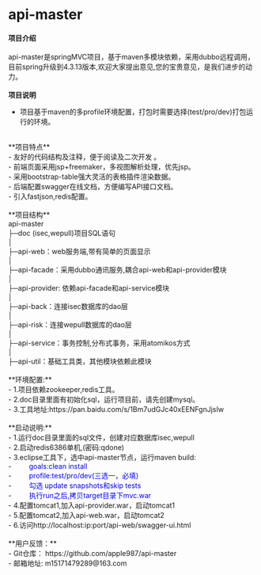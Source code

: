 ﻿# api-master

#### 项目介绍
api-master是springMVC项目，基于maven多模块依赖，采用dubbo远程调用，目前spring升级到4.3.13版本,欢迎大家提出意见,您的宝贵意见，是我们进步的动力。<br>  
**项目说明**<br>  
- 项目基于maven的多profile环境配置，打包时需要选择(test/pro/dev)打包运行的环境。<br>
<br>
**项目特点**<br>  
- 友好的代码结构及注释，便于阅读及二次开发 。<br>
- 前端页面采用jsp+freemaker，多视图解析处理，优先jsp。<br>
- 采用bootstrap-table强大灵活的表格插件渲染数据。 <br> 
- 后端配置swagger在线文档，方便编写API接口文档。<br> 
- 引入fastjson,redis配置。<br>
 <br> 
**项目结构**
<br>
api-master<br>
├─doc  (isec,wepull)项目SQL语句<br>
│<br>
├─api-web：web服务端,带有简单的页面显示<br>
│ <br>
├─api-facade：采用dubbo通讯服务,耦合api-web和api-provider模块<br>
│ <br>
├─api-provider: 依赖api-facade和api-service模块<br>
│ <br>
├─api-back：连接isec数据库的dao层<br>
│<br>
├─api-risk：连接wepull数据库的dao层<br>
│ <br>
├─api-service：事务控制,分布式事务，采用atomikos方式<br>
│ <br>
├─api-util：基础工具类，其他模块依赖此模块<br>
<br>
 **环境配置:**<br>
- 1.项目依赖zookeeper,redis工具。<br>
- 2.doc目录里面有初始化sql，运行项目前，请先创建mysql。<br>
- 3.工具地址:https://pan.baidu.com/s/1Bm7udGJc40xEENFgnJjsIw <br>
<br>
 **启动说明:**<br>
- 1.运行doc目录里面的sql文件，创建对应数据库isec,wepull<br>
- 2.启动redis6386单机,(密码:qdone)<br>
- 3.eclipse工具下，选中api-master节点，运行maven build:<br>
- &nbsp;&nbsp;&nbsp;&nbsp;&nbsp;&nbsp;&nbsp;&nbsp;<font color=blue>goals:clean install</font><br>
- &nbsp;&nbsp;&nbsp;&nbsp;&nbsp;&nbsp;&nbsp;&nbsp;<font color=blue>profile:test/pro/dev(三选一，必填)</font><br>
- &nbsp;&nbsp;&nbsp;&nbsp;&nbsp;&nbsp;&nbsp;&nbsp;<font color=blue>勾选 update snapshots和skip tests</font><br>
- &nbsp;&nbsp;&nbsp;&nbsp;&nbsp;&nbsp;&nbsp;&nbsp;<font color=blue>执行run之后,拷贝target目录下mvc.war</font><br>
- 4.配置tomcat1,加入api-provider.war，启动tomcat1<br>
- 5.配置tomcat2,加入api-web.war，启动tomcat2<br>
- 6.访问http://localhost:ip:port/api-web/swagger-ui.html<br>
<br>     
 **用户反馈：**<br>
- Git仓库： https://github.com/apple987/api-master<br>
- 邮箱地址: m15171479289@163.com <br>
		
		

        